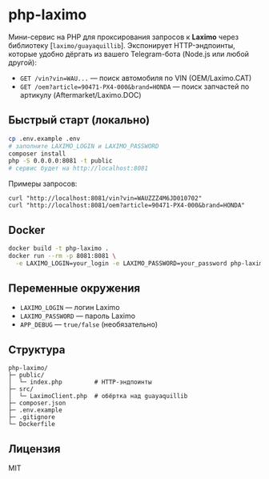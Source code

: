# php-laximo

Мини-сервис на PHP для проксирования запросов к **Laximo** через библиотеку [`laximo/guayaquillib`].
Экспонирует HTTP-эндпоинты, которые удобно дёргать из вашего Telegram-бота (Node.js или любой другой):

- `GET /vin?vin=WAU...` — поиск автомобиля по VIN (OEM/Laximo.CAT)
- `GET /oem?article=90471-PX4-000&brand=HONDA` — поиск запчастей по артикулу (Aftermarket/Laximo.DOC)

## Быстрый старт (локально)

```bash
cp .env.example .env
# заполните LAXIMO_LOGIN и LAXIMO_PASSWORD
composer install
php -S 0.0.0.0:8081 -t public
# сервис будет на http://localhost:8081
```

Примеры запросов:
```
curl "http://localhost:8081/vin?vin=WAUZZZ4M6JD010702"
curl "http://localhost:8081/oem?article=90471-PX4-000&brand=HONDA"
```

## Docker

```bash
docker build -t php-laximo .
docker run --rm -p 8081:8081 \
  -e LAXIMO_LOGIN=your_login -e LAXIMO_PASSWORD=your_password php-laximo
```

## Переменные окружения

- `LAXIMO_LOGIN` — логин Laximo
- `LAXIMO_PASSWORD` — пароль Laximo
- `APP_DEBUG` — `true/false` (необязательно)

## Структура
```
php-laximo/
├─ public/
│  └─ index.php         # HTTP-эндпоинты
├─ src/
│  └─ LaximoClient.php  # обёртка над guayaquillib
├─ composer.json
├─ .env.example
├─ .gitignore
└─ Dockerfile
```

## Лицензия
MIT
